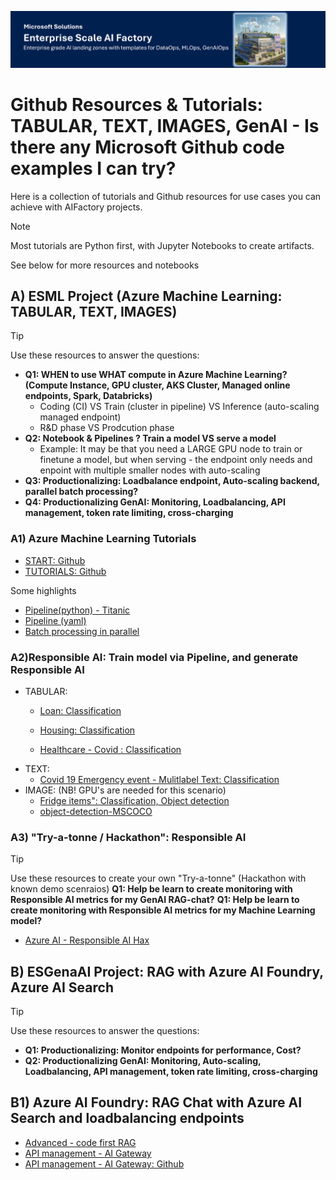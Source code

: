 ![Header](../10-19/images/header.png)

# Github Resources & Tutorials: TABULAR, TEXT, IMAGES, GenAI - Is there any Microsoft Github code examples I can try? 
Here is a collection of tutorials and Github resources for use cases you can achieve with AIFactory projects.

> [!NOTE]
>Most tutorials are Python first, with Jupyter Notebooks to create artifacts.
  
See below for more resources and notebooks

## A) ESML Project (Azure Machine Learning: TABULAR, TEXT, IMAGES)

> [!TIP] 
> Use these resources to answer the questions:
>- **Q1: WHEN to use WHAT compute in Azure Machine Learning? (Compute Instance, GPU cluster, AKS Cluster, Managed online endpoints, Spark, Databricks)**
>   - Coding (CI) VS Train (cluster in pipeline) VS Inference (auto-scaling managed endpoint)
>   - R&D phase VS Prodcution phase
>- **Q2: Notebook & Pipelines ? Train a model VS serve a model**
>    - Example: It may be that you need a LARGE GPU node to train or finetune a model, but when serving - the endpoint only needs and enpoint with multiple smaller nodes with auto-scaling
>- **Q3: Productionalizing: Loadbalance endpoint, Auto-scaling backend, parallel batch processing?**
>- **Q4: Productionalizing GenAI: Monitoring, Loadbalancing, API management, token rate limiting, cross-charging**
>

### A1) Azure Machine Learning Tutorials

- [START: Github](https://github.com/Azure/azureml-examples)
- [TUTORIALS: Github](https://github.com/Azure/azureml-examples/tree/main/tutorials)

Some highlights
- [Pipeline(python) - Titanic](https://github.com/Azure/azureml-examples/blob/main/sdk/python/jobs/pipelines/1b_pipeline_with_python_function_components/pipeline_with_python_function_components.ipynb)
- [Pipeline (yaml)](https://github.com/Azure/azureml-examples/actions/workflows/sdk-jobs-pipelines-1a_pipeline_with_components_from_yaml-pipeline_with_components_from_yaml.yml)
- [Batch processing in parallel](https://github.com/Azure/azureml-examples/blob/main/sdk/python/jobs/pipelines/1g_pipeline_with_parallel_nodes/pipeline_with_parallel_nodes.ipynb)

###  A2)Responsible AI: Train model via Pipeline, and generate Responsible AI
- TABULAR:
    - [Loan: Classification](https://github.com/Azure/azureml-examples/tree/main/sdk/python/responsible-ai/tabular/responsibleaidashboard-finance-loan-classification)
    - [Housing: Classification](https://github.com/Azure/azureml-examples/blob/main/sdk/python/responsible-ai/tabular/responsibleaidashboard-housing-classification-model-debugging/responsibleaidashboard-housing-classification-model-debugging.ipynb)

    - [Healthcare - Covid : Classification](https://github.com/Azure/azureml-examples/blob/main/sdk/python/responsible-ai/tabular/responsibleaidashboard-healthcare-covid-classification/responsibleaidashboard-healthcare-covid-classification.ipynb)
- TEXT: 
    - [Covid 19 Emergency event - Mulitlabel Text: Classification](https://github.com/Azure/azureml-examples/blob/main/sdk/python/responsible-ai/text/responsibleaidashboard-multilabel-text-classification-covid-events.ipynb)
- IMAGE: (NB! GPU's are needed for this scenario)
    - [Fridge items": Classification, Object detection ](https://github.com/Azure/azureml-examples/blob/main/sdk/python/responsible-ai/vision/responsibleaidashboard-image-classification-fridge.ipynb)
    - [object-detection-MSCOCO](https://github.com/Azure/azureml-examples/blob/main/sdk/python/responsible-ai/vision/responsibleaidashboard-object-detection-MSCOCO.ipynb)
    
###  A3) "Try-a-tonne / Hackathon": Responsible AI

> [!TIP] 
> Use these resources to create your own "Try-a-tonne" (Hackathon with known demo scenraios)
> **Q1: Help be learn to create monitoring with Responsible AI metrics for my GenAI RAG-chat?**
> **Q1: Help be learn to create monitoring with Responsible AI metrics for my Machine Learning model?**

- [Azure AI - Responsible AI Hax](https://github.com/jostrm/azure-rai-hax)


## B) ESGenaAI Project: RAG with Azure AI Foundry, Azure AI Search
> [!TIP] 
> Use these resources to answer the questions:
>- **Q1: Productionalizing: Monitor endpoints for performance, Cost?**
>- **Q2: Productionalizing GenAI: Monitoring, Auto-scaling, Loadbalancing, API management, token rate limiting, cross-charging**
>

## B1) Azure AI Foundry: RAG Chat with Azure AI Search and loadbalancing endpoints
- [Advanced - code first RAG](https://learn.microsoft.com/en-us/azure/search/tutorial-rag-build-solution)
- [API management - AI Gateway](https://learn.microsoft.com/en-us/azure/api-management/genai-gateway-capabilities)
- [API management - AI Gateway: Github](https://github.com/Azure-Samples/AI-Gateway)